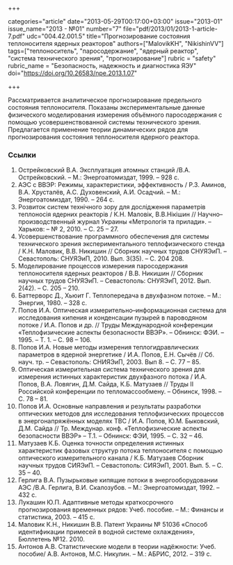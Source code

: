 +++

categories="article"
date="2013-05-29T00:17:00+03:00"
issue="2013-01"
issue_name="2013 - №01"
number="7"
file="pdf/2013/01/2013-1-article-7.pdf"
udc="004.42.001.5"
title="Прогнозирование состояния теплоносителя ядерных реакторов"
authors=["MalovikKH", "NikishinVV"]
tags=["теплоноситель", "паросодержание", "ядерный реактор", "система
технического зрения", "прогнозирование"]
rubric = "safety"
rubric_name = "Безопасность, надежность и диагностика ЯЭУ"
doi="https://doi.org/10.26583/npe.2013.1.07"

+++

Рассматривается аналитическое прогнозирование предельного состояния теплоносителя. Показаны экспериментальные данные физического моделирования измерения объёмного паросодержания с помощью усовершенствованной системы технического зрения. Предлагается применение теории динамических рядов для прогнозирования состояния теплоносителя ядерного реактора.

### Ссылки

1. Острейковский В.А. Эксплуатация атомных станций /В.А. Острейковский. – М.: Энергоатомиздат, 1999. – 928 с.
2. АЭС с ВВЭР: Режимы, характеристики, эффективность / Р.З. Аминов, В.А. Хрусталёв, А.С. Духовенский, А.И. Осадчий. – М.: Энергоатомиздат, 1990. – 264 с.
3. Розвиток систем технічного зору для дослідження параметрів теплоносія ядерних реакторів / К.Н. Маловік, В.В.Нікішин // Научно–производственный журнал Украины «Метрологія та прилади». – Харьков: – № 2, 2010. – С. 25 – 27.
4. Усовершенствование программного обеспечения для системы технического зрения экспериментального теплофизического стенда / К.Н. Маловик, В.В. Никишин // Сборник научных трудов СНУЯЭиП. – Севастополь: СНУЯЭиП, 2010. Вып. 3(35). – С. 204 208.
5. Моделирование процессов измерения паросодержания теплоносителя ядерных реакторов / В.В. Никишин // Сборник научных трудов СНУЯЭиП. – Севастополь: СНУЯЭиП, 2012. Вып. 2(42). – С. 205 – 210.
6. Баттерворс Д., Хьюит Г. Теплопередача в двухфазном потоке. – М.: Энергия, 1980. – 328 с.
7. Попов И.А. Оптическая измерительно–информационная система для исследования кипения и конденсации пузырей в пароводяном потоке / И.А. Попов и др. // Труды Международной конференции «Теплофизические аспекты безопасности ВВЭР». – Обнинск: ФЭИ. – 1995. – Т. 1. – С. 98 – 106.
8. Попов И.А. Новые методы измерения теплогидравлических параметров в ядерной энергетике / И.А. Попов, Е.Н. Сычёв // Сб. науч. тр. – Севастополь: СНИЯЭиП, 2003. Вып 8. – С. 77 – 85.
9. Оптическая измерительная система технического зрения для измерения истинных характеристик двухфазного потока / И.А. Попов, В.А. Ловягин, Д.М. Сайда, К.Б. Матузаев // Труды II Российской конференции по тепломассообмену. – Обнинск, 1998. – С. 78 – 81.
10. Попов И.А. Основные направления и результаты разработки оптических методов для исследования теплофизических процессов в энергонапряжённых моделях ТВС / И.А. Попов, Ю.М. Быковский, Д.М. Сайда // Тр. Междунар. конф. «Теплофизические аспекты безопасности ВВЭР» – Т.1. – Обнинск: ФЭИ, 1995. – С. 32 – 46.
11. Матузаев К.Б. Оценка точности определения истинных характеристик фазовых структур потока теплоносителя с помощью оптического измерительного канала / К.Б. Матузаев Сборник научных трудов СИЯЭиП. – Севастополь: СИЯЭиП, 2001. Вып. 5. – С. 35 – 40.
12. Герлига В.А. Пузырьковые кипящие потоки в энергооборудовании АЭС /В.А. Герлига, В.И. Скалозубов. – М.: Энергоатомиздат, 1992. – 432 с.
13. Лукашин Ю.П. Адаптивные методы краткосрочного прогнозирования временных рядов: Учеб. пособие. – М.: Финансы и статистика, 2003. – 415 с.
14. Маловик К.Н., Никишин В.В. Патент Украины № 51036 «Способ идентификации примесей в водной системе охлаждения», Бюллетень №12. 2010.
15. Антонов А.В. Статистические модели в теории надёжности: Учеб. пособие/ А.В. Антонов, М.С. Никулин. – М.: АБРИС, 2012. – 319 с.